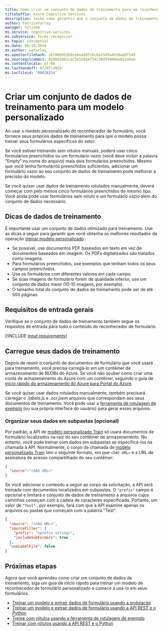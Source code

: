 ```yaml
---
title: Como criar um conjunto de dados de treinamento para um reconhecedor de formulário de modelo personalizado
titleSuffix: Azure Cognitive Services
description: Saiba como garantir que o conjunto de dados de treinamento seja otimizado para treinar um modelo de reconhecimento de formulário.
author: PatrickFarley
manager: nitinme
ms.service: cognitive-services
ms.subservice: forms-recognizer
ms.topic: conceptual
ms.date: 06/19/2019
ms.author: pafarley
ms.openlocfilehash: c6780d952b9ce6ea58fc6c8a2509a4526add7149
ms.sourcegitcommit: 0100d26b1cac3e55016724c30d59408ee052a9ab
ms.contentlocale: pt-BR
ms.lasthandoff: 07/07/2020
ms.locfileid: "86028254"
---
```

# <a name="build-a-training-data-set-for-a-custom-model"></a>Criar um conjunto de dados de treinamento para um modelo personalizado

Ao usar o modelo personalizado do reconhecedor de formulário, você fornece seus próprios dados de treinamento para que o modelo possa treinar seus formulários específicos do setor. 

Se você estiver treinando sem rótulos manuais, poderá usar cinco formulários preenchidos ou um formulário vazio (você deve incluir a palavra "Empty" no nome do arquivo) mais dois formulários preenchidos. Mesmo que você tenha formulários preenchidos suficientes, adicionar um formulário vazio ao seu conjunto de dados de treinamento pode melhorar a precisão do modelo.

Se você quiser usar dados de treinamento rotulados manualmente, deverá começar com pelo menos cinco formulários preenchidos do mesmo tipo. Você ainda pode usar formulários sem rótulo e um formulário vazio além do conjunto de dados necessário.

## <a name="training-data-tips"></a>Dicas de dados de treinamento

É importante usar um conjunto de dados otimizado para treinamento. Use as dicas a seguir para garantir que você obtenha os melhores resultados da operação [treinar modelo personalizado](https://westus2.dev.cognitive.microsoft.com/docs/services/form-recognizer-api-v2/operations/TrainCustomModelAsync) :

* Se possível, use documentos PDF baseados em texto em vez de documentos baseados em imagem. Os PDFs digitalizados são tratados como imagens.
* Para formulários preenchidos, use exemplos que tenham todos os seus campos preenchidos.
* Use os formulários com diferentes valores em cada campo.
* Se suas imagens de formulário forem de qualidade inferior, use um conjunto de dados maior (10-15 imagens, por exemplo).
* O tamanho total do conjunto de dados de treinamento pode ser de até 500 páginas.

## <a name="general-input-requirements"></a>Requisitos de entrada gerais

Verifique se o conjunto de dados de treinamento também segue os requisitos de entrada para todo o conteúdo do reconhecedor de formulário. 

[!INCLUDE [input requirements](./includes/input-requirements.md)]

## <a name="upload-your-training-data"></a>Carregue seus dados de treinamento

Depois de reunir o conjunto de documentos de formulário que você usará para treinamento, você precisa carregá-lo em um contêiner de armazenamento de BLOBs do Azure. Se você não souber como criar uma conta de armazenamento do Azure com um contêiner, seguindo o guia de [início rápido do armazenamento do Azure para Portal do Azure](https://docs.microsoft.com/azure/storage/blobs/storage-quickstart-blobs-portal).

Se você quiser usar dados rotulados manualmente, também precisará carregar o *.labels.js* e *.ocr.jsem* arquivos que correspondam aos seus documentos de treinamento. Você pode usar a [ferramenta de rotulagem de exemplo](./quickstarts/label-tool.md) (ou sua própria interface do usuário) para gerar esses arquivos.

### <a name="organize-your-data-in-subfolders-optional"></a>Organizar seus dados em subpastas (opcional)

Por padrão, a API de [modelo personalizado Train](https://westus2.dev.cognitive.microsoft.com/docs/services/form-recognizer-api-v2/operations/TrainCustomModelAsync) só usará documentos de formulário localizados na raiz do seu contêiner de armazenamento. No entanto, você pode treinar com dados em subpastas se especificá-los na chamada à API. Normalmente, o corpo da chamada de [modelo personalizado Train](https://westus2.dev.cognitive.microsoft.com/docs/services/form-recognizer-api-v2/operations/TrainCustomModelAsync) tem o seguinte formato, em que `<SAS URL>` é a URL de assinatura de acesso compartilhado do seu contêiner:

```json
{
  "source":"<SAS URL>"
}
```

Se você adicionar o conteúdo a seguir ao corpo da solicitação, a API será treinada com documentos localizados em subpastas. O `"prefix"` campo é opcional e limitará o conjunto de dados de treinamento a arquivos cujos caminhos começam com a cadeia de caracteres especificada. Portanto, um valor de `"Test"` , por exemplo, fará com que a API examine apenas os arquivos ou pastas que começam com a palavra "Test".

```json
{
  "source": "<SAS URL>",
  "sourceFilter": {
    "prefix": "<prefix string>",
    "includeSubFolders": true
  },
  "useLabelFile": false
}
```

## <a name="next-steps"></a>Próximas etapas

Agora que você aprendeu como criar um conjunto de dados de treinamento, siga um guia de início rápido para treinar um modelo de reconhecedor de formulário personalizado e comece a usá-lo em seus formulários.

* [Treinar um modelo e extrair dados de formulário usando a ondulação](./quickstarts/curl-train-extract.md)
* [Treinar um modelo e extrair dados de formulário usando a API REST e o Python](./quickstarts/python-train-extract.md)
* [Treine com rótulos usando a ferramenta de rotulagem de exemplo](./quickstarts/label-tool.md)
* [Treinar com rótulos usando a API REST e o Python](./quickstarts/python-labeled-data.md)
